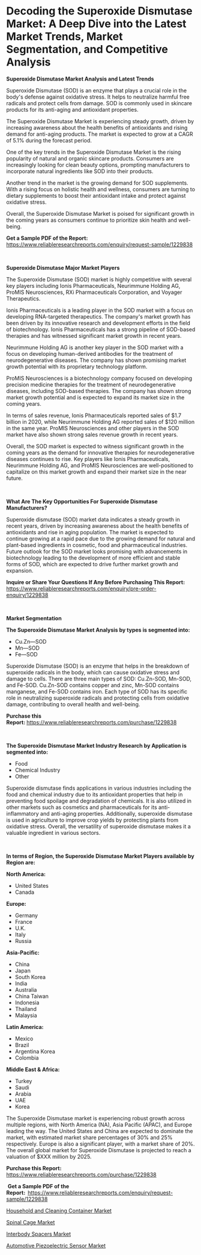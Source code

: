 <p><h1>Decoding the Superoxide Dismutase Market: A Deep Dive into the Latest Market Trends, Market Segmentation, and Competitive Analysis</h1></p><p><strong>Superoxide Dismutase Market Analysis and Latest Trends</strong></p>
<p><p>Superoxide Dismutase (SOD) is an enzyme that plays a crucial role in the body's defense against oxidative stress. It helps to neutralize harmful free radicals and protect cells from damage. SOD is commonly used in skincare products for its anti-aging and antioxidant properties.</p><p>The Superoxide Dismutase Market is experiencing steady growth, driven by increasing awareness about the health benefits of antioxidants and rising demand for anti-aging products. The market is expected to grow at a CAGR of 5.1% during the forecast period.</p><p>One of the key trends in the Superoxide Dismutase Market is the rising popularity of natural and organic skincare products. Consumers are increasingly looking for clean beauty options, prompting manufacturers to incorporate natural ingredients like SOD into their products.</p><p>Another trend in the market is the growing demand for SOD supplements. With a rising focus on holistic health and wellness, consumers are turning to dietary supplements to boost their antioxidant intake and protect against oxidative stress.</p><p>Overall, the Superoxide Dismutase Market is poised for significant growth in the coming years as consumers continue to prioritize skin health and well-being.</p></p>
<p><strong>Get a Sample PDF of the Report:&nbsp;</strong> <a href="https://www.reliableresearchreports.com/enquiry/request-sample/1229838">https://www.reliableresearchreports.com/enquiry/request-sample/1229838</a></p>
<p>&nbsp;</p>
<p><strong>Superoxide Dismutase Major Market Players</strong></p>
<p><p>The Superoxide Dismutase (SOD) market is highly competitive with several key players including Ionis Pharmaceuticals, Neurimmune Holding AG, ProMIS Neurosciences, RXi Pharmaceuticals Corporation, and Voyager Therapeutics. </p><p>Ionis Pharmaceuticals is a leading player in the SOD market with a focus on developing RNA-targeted therapeutics. The company's market growth has been driven by its innovative research and development efforts in the field of biotechnology. Ionis Pharmaceuticals has a strong pipeline of SOD-based therapies and has witnessed significant market growth in recent years.</p><p>Neurimmune Holding AG is another key player in the SOD market with a focus on developing human-derived antibodies for the treatment of neurodegenerative diseases. The company has shown promising market growth potential with its proprietary technology platform.</p><p>ProMIS Neurosciences is a biotechnology company focused on developing precision medicine therapies for the treatment of neurodegenerative diseases, including SOD-based therapies. The company has shown strong market growth potential and is expected to expand its market size in the coming years.</p><p>In terms of sales revenue, Ionis Pharmaceuticals reported sales of $1.7 billion in 2020, while Neurimmune Holding AG reported sales of $120 million in the same year. ProMIS Neurosciences and other players in the SOD market have also shown strong sales revenue growth in recent years.</p><p>Overall, the SOD market is expected to witness significant growth in the coming years as the demand for innovative therapies for neurodegenerative diseases continues to rise. Key players like Ionis Pharmaceuticals, Neurimmune Holding AG, and ProMIS Neurosciences are well-positioned to capitalize on this market growth and expand their market size in the near future.</p></p>
<p>&nbsp;</p>
<p><strong>What Are The Key Opportunities For Superoxide Dismutase Manufacturers?</strong></p>
<p><p>Superoxide dismutase (SOD) market data indicates a steady growth in recent years, driven by increasing awareness about the health benefits of antioxidants and rise in aging population. The market is expected to continue growing at a rapid pace due to the growing demand for natural and plant-based ingredients in cosmetic, food and pharmaceutical industries. Future outlook for the SOD market looks promising with advancements in biotechnology leading to the development of more efficient and stable forms of SOD, which are expected to drive further market growth and expansion.</p></p>
<p><strong>Inquire or Share Your Questions If Any Before Purchasing This Report:</strong> <a href="https://www.reliableresearchreports.com/enquiry/pre-order-enquiry/1229838">https://www.reliableresearchreports.com/enquiry/pre-order-enquiry/1229838</a></p>
<p>&nbsp;</p>
<p><strong>Market Segmentation</strong></p>
<p><strong>The Superoxide Dismutase Market Analysis by types is segmented into:</strong></p>
<p><ul><li>Cu.Zn—SOD</li><li>Mn—SOD</li><li>Fe—SOD</li></ul></p>
<p><p>Superoxide Dismutase (SOD) is an enzyme that helps in the breakdown of superoxide radicals in the body, which can cause oxidative stress and damage to cells. There are three main types of SOD: Cu.Zn-SOD, Mn-SOD, and Fe-SOD. Cu.Zn-SOD contains copper and zinc, Mn-SOD contains manganese, and Fe-SOD contains iron. Each type of SOD has its specific role in neutralizing superoxide radicals and protecting cells from oxidative damage, contributing to overall health and well-being.</p></p>
<p><strong>Purchase this Report:&nbsp;</strong><a href="https://www.reliableresearchreports.com/purchase/1229838">https://www.reliableresearchreports.com/purchase/1229838</a></p>
<p>&nbsp;</p>
<p><strong>The Superoxide Dismutase Market Industry Research by Application is segmented into:</strong></p>
<p><ul><li>Food</li><li>Chemical Industry</li><li>Other</li></ul></p>
<p><p>Superoxide dismutase finds applications in various industries including the food and chemical industry due to its antioxidant properties that help in preventing food spoilage and degradation of chemicals. It is also utilized in other markets such as cosmetics and pharmaceuticals for its anti-inflammatory and anti-aging properties. Additionally, superoxide dismutase is used in agriculture to improve crop yields by protecting plants from oxidative stress. Overall, the versatility of superoxide dismutase makes it a valuable ingredient in various sectors.</p></p>
<p>&nbsp;</p>
<p><strong>In terms of Region, the Superoxide Dismutase Market Players available by Region are:</strong></p>
<p>
    <p> <strong> North America: </strong>
        <ul>
            <li>United States</li>
            <li>Canada</li>
        </ul>
        </p> 
    <p> <strong> Europe: </strong>
        <ul>
            <li>Germany</li>
            <li>France</li>
            <li>U.K.</li>
            <li>Italy</li>
            <li>Russia</li>
        </ul>
        </p> 
    <p> <strong> Asia-Pacific: </strong>
        <ul>
            <li>China</li>
            <li>Japan</li>
            <li>South Korea</li>
            <li>India</li>
            <li>Australia</li>
            <li>China Taiwan</li>
            <li>Indonesia</li>
            <li>Thailand</li>
            <li>Malaysia</li>
        </ul>
        </p> 
    <p> <strong> Latin America: </strong>
        <ul>
            <li>Mexico</li>
            <li>Brazil</li>
            <li>Argentina Korea</li>
            <li>Colombia</li>
        </ul>
        </p> 
    <p> <strong> Middle East & Africa: </strong>
        <ul>
            <li>Turkey</li>
            <li>Saudi</li>
            <li>Arabia</li>
            <li>UAE</li>
            <li>Korea</li>
        </ul>
    </p>
    </p>
<p><p>The Superoxide Dismutase market is experiencing robust growth across multiple regions, with North America (NA), Asia Pacific (APAC), and Europe leading the way. The United States and China are expected to dominate the market, with estimated market share percentages of 30% and 25% respectively. Europe is also a significant player, with a market share of 20%. The overall global market for Superoxide Dismutase is projected to reach a valuation of $XXX million by 2025.</p></p>
<p><strong>Purchase this Report: </strong><a href="https://www.reliableresearchreports.com/purchase/1229838">https://www.reliableresearchreports.com/purchase/1229838</a></p>
<p>&nbsp;<strong>Get a Sample PDF of the Report:&nbsp;&nbsp;</strong><a href="https://www.reliableresearchreports.com/enquiry/request-sample/1229838">https://www.reliableresearchreports.com/enquiry/request-sample/1229838</a></p>
<p><strong></strong></p>
<p><p><a href="https://woozy-pyroraptor-a1f.notion.site/Household-and-Cleaning-Container-Market-with-the-goal-of-estimating-the-market-size-and-future-growt-7c6f524300e7456bbcc469353c6e601b">Household and Cleaning Container Market</a></p><p><a href="https://view.publitas.com/reportprime-1/spinal-cage-market-offers-provide-insightful-data-for-the-time-period-from-2023-to-2030-and-also-provide-analysis-based-on-application-type-and-region/">Spinal Cage Market</a></p><p><a href="https://view.publitas.com/reportprime-1/interbody-spacers-market-size-evaluating-its-market-trends-growth-and-projections-2023-2030/">Interbody Spacers Market</a></p><p><a href="https://view.publitas.com/reportprime-1/automotive-piezoelectric-sensor-market-size-growth-and-forecast-from-2023-2030/">Automotive Piezoelectric Sensor Market</a></p></p>